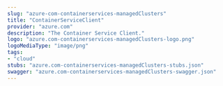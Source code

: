 ```yaml
---
slug: "azure-com-containerservices-managedClusters"
title: "ContainerServiceClient"
provider: "azure.com"
description: "The Container Service Client."
logo: "azure.com-containerservices-managedClusters-logo.png"
logoMediaType: "image/png"
tags:
- "cloud"
stubs: "azure.com-containerservices-managedClusters-stubs.json"
swagger: "azure.com-containerservices-managedClusters-swagger.json"
---
```

